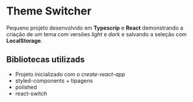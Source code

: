 # Theme Switcher

Pequeno projeto desenvolvido em **Typescrip** e **React** demonstrando a criação de um tema com versões *light* e *dark* e salvando a seleção com **LocalStorage**.

## Bibliotecas utilizads

* Projeto inicializado com o *create-react-app*
* styled-components + tipagens
* polished
* react-switch
